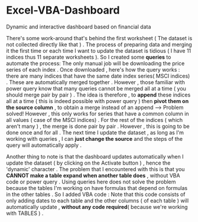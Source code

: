 # Excel-VBA-Dashboard
Dynamic and interactive dashboard based on financial data 

There's some work-around that's behind the first worksheet ( The dataset is not collected directly like that ) . The process of preparing data and merging it the first time or 
each time I want to update the dataset is tidious ( I have 11  indices thus 11 separate worksheets ). So I created some <b>queries</b> to automate the process: The only manual job will be downloading the price series of each 
index . Once downloaded , here's how the query works : there are many indices that have the same date index series( MSCI indices) . These are automatically merged together
. However , those familiar with power query know that many queries cannot be merged all at a time ( you should merge pair by pair ) . The idea is therefore , to <b>append</b> 
these indices all at a time ( this is indeed possible with power query ) then <b>pivot them on the source column</b> , to obtain a merge instead of an append --> Problem solved! 
However , this only works for series that have a common column in all values ( case of the MSCI indices) .  For the rest of the indices ( which aren't many ) , the merge 
is done pair by pair . However , this is going to be done once and for all . The next time I update the dataset , as long as I'm working with queries , I can <b>just change
the source</b> and the steps of the query will automatically apply . 

Another thing to note is that the dashboard updates automatically when I update the dataset ( by clicking on the Activate button ) ,  hence the 'dynamic' character . The problem that I encountered with this is
that you <b>CANNOT make a table expand when another table does</b> , without VBA code or power query . Using queries here does not solve the problem because the tables I'm working
on have formulas that depend on formulas in the other tables . So I added VBA code : Note that this code consists of only adding dates to each table and the other columns ( of each table ) 
will automatically update , <b>without any code required</b>( because we're working with TABLES ) . 
